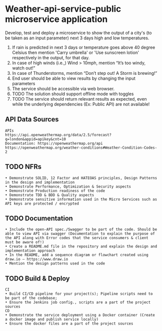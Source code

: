 # Weather-api-service-public microservice application
Develop, test and deploy a microservice to show the output of a city's (to be taken as an input parameter)
next 3 days high and low temperatures.
1. If rain is predicted in next 3 days or temperature goes above 40 degree Celsius then mention 'Carry umbrella'
   or 'Use sunscreen lotion' respectively in the output, for that day.
2. In case of high winds (i.e.,) Wind > 10mph, mention “It’s too windy, watch out!”
3. In case of Thunderstorms, mention “Don’t step out! A Storm is brewing!”
4. End user should be able to view results by changing the input parameters
5. The service should be accessible via web browser.
6. TODO The solution should support offline mode with toggles
7. TODO The service should return relevant results as expected, even while the underlying dependencies (Ex: Public API) are not available!

## API Data Sources
    APIs
    https://api.openweathermap.org/data/2.5/forecast?q=london&appid=apikey&cnt=10
    Documentation: https://openweathermap.org/api
    https://openweathermap.org/weather-conditions#Weather-Condition-Codes-2

## TODO NFRs
    • Demonstrate SOLID, 12 Factor and HATEOAS principles, Design Patterns in the design and implementation
    • Demonstrate Performance, Optimization & Security aspects
    • Demonstrate Production readiness of the code
    • Demonstrate TDD & BDD & Quality aspects
    • Demonstrate sensitive information used in the Micro Services such as API keys are protected / encrypted

## TODO Documentation
    • Include the open-API spec./Swagger to be part of the code. Should be able to view API via swagger (Documentation to explain the purpose of the API along with Error codes that the service consumers & client must be aware of!)
    • Create a README.md file in the repository and explain the design and implementation approach
    • In the README, add a sequence diagram or flowchart created using draw.io – https://www.draw.io
    • Mention the design patterns used in the code

## TODO Build & Deploy
    CI
    • Build CI/CD pipeline for your project(s); Pipeline scripts need to be part of the codebase;
    • Ensure the Jenkins job config., scripts are a part of the project sources
    CD
    • Demonstrate the service deployment using a Docker container (Create a docker image and publish service locally)
    • Ensure the docker files are a part of the project sources

